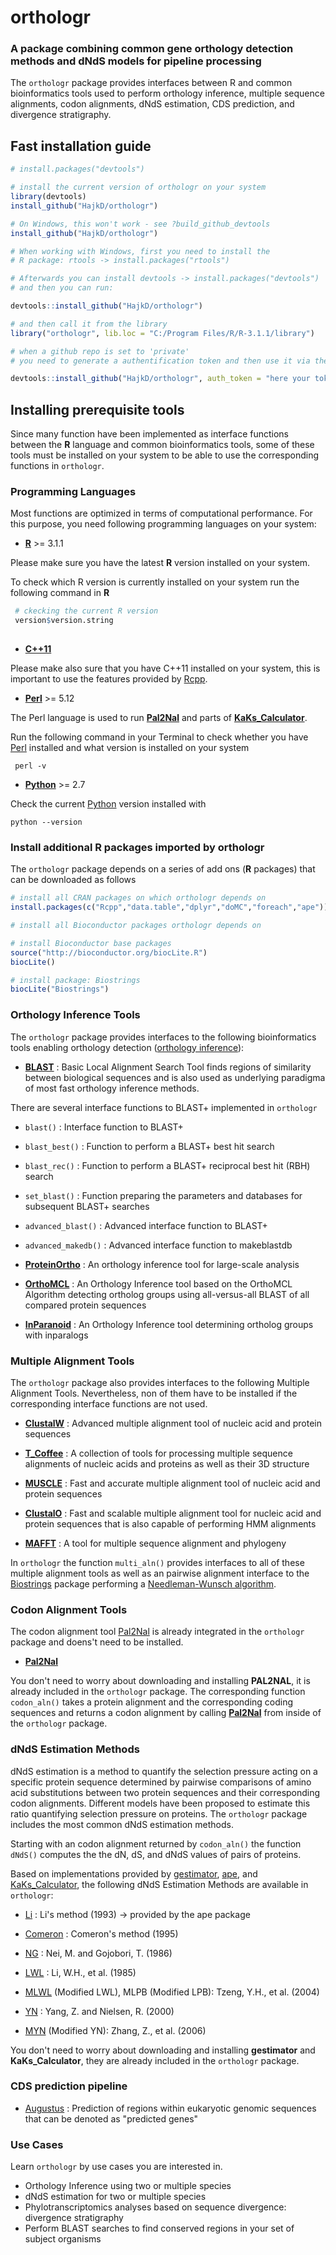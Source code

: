 orthologr
=========

### A package combining common gene orthology detection methods and dNdS models for pipeline processing 

The `orthologr` package provides interfaces between R and common bioinformatics tools
used to perform orthology inference, multiple sequence alignments, codon alignments, dNdS estimation,
CDS prediction, and divergence stratigraphy.

## Fast installation guide

```r
# install.packages("devtools")

# install the current version of orthologr on your system
library(devtools)
install_github("HajkD/orthologr")

# On Windows, this won't work - see ?build_github_devtools
install_github("HajkD/orthologr")

# When working with Windows, first you need to install the
# R package: rtools -> install.packages("rtools")

# Afterwards you can install devtools -> install.packages("devtools")
# and then you can run:

devtools::install_github("HajkD/orthologr")

# and then call it from the library
library("orthologr", lib.loc = "C:/Program Files/R/R-3.1.1/library")

# when a github repo is set to 'private'
# you need to generate a authentification token and then use it via the argument: 'auth_token'

devtools::install_github("HajkD/orthologr", auth_token = "here your token")

```

## Installing prerequisite tools

Since many function have been implemented as interface functions between
the __R__ language and common bioinformatics tools, some of these tools must
be installed on your system to be able to use the corresponding functions in `orthologr`.

### Programming Languages

Most functions are optimized in terms of computational performance.
For this purpose, you need following programming languages on your system:

 - [__R__](http://www.cran.r-project.org) >= 3.1.1
 
 Please make sure you have the latest __R__ version installed on your system.
 
 To check which R version is currently installed on your system run the following command in __R__
 
```r
 # ckecking the current R version
 version$version.string
 
```
 
 - [__C++11__](http://isocpp.org/about)
 
 Please make also sure that you have C++11 installed on your system,
 this is important to use the features provided by [Rcpp](http://cran.r-project.org/web/packages/Rcpp/index.html).
 
 - [__Perl__](https://www.perl.org) >= 5.12
 
 The Perl language is used to run [__Pal2Nal__](http://www.bork.embl.de/pal2nal/) and parts of
 [__KaKs_Calculator__](https://code.google.com/p/kaks-calculator/).
 
Run the following command in your Terminal to check whether you have [Perl](https://www.perl.org)
installed and what version is installed on your system
 
```shell
 perl -v
```
 
 - [__Python__](https://www.python.org) >= 2.7

Check the current [Python](https://www.python.org) version installed with

```shell
python --version

```



### Install additional R packages imported by orthologr

The `orthologr` package depends on a series of add ons (__R__ packages) that can
be downloaded as follows


```r
# install all CRAN packages on which orthologr depends on
install.packages(c("Rcpp","data.table","dplyr","doMC","foreach","ape"))

# install all Bioconductor packages orthologr depends on

# install Bioconductor base packages
source("http://bioconductor.org/biocLite.R")
biocLite()

# install package: Biostrings
biocLite("Biostrings")


```


### Orthology Inference Tools

The `orthologr` package provides interfaces to the following bioinformatics tools 
enabling orthology detection ([orthology inference](http://link.springer.com/protocol/10.1007%2F978-1-61779-582-4_9)):

 - [__BLAST__](http://blast.ncbi.nlm.nih.gov/Blast.cgi?PAGE_TYPE=BlastDocs&DOC_TYPE=Download]) : Basic Local Alignment Search Tool finds regions of similarity between biological sequences and is also used as underlying paradigma of most fast orthology inference methods.
 
 There are several interface functions to BLAST+ implemented in `orthologr`
 
 - `blast()` : Interface function to BLAST+
 - `blast_best()` : Function to perform a BLAST+ best hit search
 - `blast_rec()` : Function to perform a BLAST+ reciprocal best hit (RBH) search
 - `set_blast()` : Function preparing the parameters and databases for subsequent BLAST+ searches
 - `advanced_blast()` : Advanced interface function to BLAST+
 - `advanced_makedb()` : Advanced interface function to makeblastdb
 
 - [__ProteinOrtho__](https://www.bioinf.uni-leipzig.de/Software/proteinortho/) : An orthology inference tool for large-scale analysis
 
 - [__OrthoMCL__](http://www.orthomcl.org/orthomcl/) : An Orthology Inference tool based on the OrthoMCL Algorithm detecting ortholog groups using all-versus-all BLAST of all compared protein sequences
 
 - [__InParanoid__](http://inparanoid.sbc.su.se/cgi-bin/index.cgi) : An Orthology Inference tool determining ortholog groups with inparalogs

### Multiple Alignment Tools

The `orthologr` package also provides interfaces to the following Multiple Alignment Tools.
Nevertheless, non of them have to be installed if the corresponding interface functions
are not used.

 - [__ClustalW__](http://www.clustal.org/clustal2/) : Advanced multiple alignment tool of nucleic acid and protein sequences
 
 - [__T_Coffee__](http://www.tcoffee.org/Projects/tcoffee/) : A collection of tools for processing multiple sequence alignments
 of nucleic acids and proteins as well as their 3D structure
 
 - [__MUSCLE__](http://www.drive5.com/muscle/) : Fast and accurate multiple alignment tool of nucleic acid and protein sequences
 
 - [__ClustalO__](http://www.clustal.org/omega/) : Fast and scalable multiple alignment tool for nucleic acid and protein sequences that is also
 capable of performing HMM alignments
 
 - [__MAFFT__](http://mafft.cbrc.jp/alignment/software/) : A tool for multiple sequence alignment and phylogeny

In `orthologr` the function `multi_aln()` provides interfaces to all of these multiple alignment tools
as well as an pairwise alignment interface to the [Biostrings](http://www.bioconductor.org/packages/release/bioc/html/Biostrings.html) package performing a [Needleman-Wunsch algorithm](http://www.sciencedirect.com/science/article/pii/0022283670900574).


### Codon Alignment Tools

The codon alignment tool [Pal2Nal](http://www.bork.embl.de/pal2nal/) is already integrated in the `orthologr` package
and doens't need to be installed.

 - [__Pal2Nal__](http://www.bork.embl.de/pal2nal/)

You don't need to worry about downloading and installing __PAL2NAL__, it is already included in the `orthologr` package.
The corresponding function `codon_aln()` takes a protein alignment and the corresponding coding sequences and returns
a codon alignment by calling [__Pal2Nal__](http://www.bork.embl.de/pal2nal/) from inside of the `orthologr` package.

### dNdS Estimation Methods

dNdS estimation is a method to quantify the selection pressure acting on a specific protein sequence determined by pairwise comparisons of
amino acid substitutions between two protein sequences and their corresponding codon alignments.
Different models have been proposed to estimate this ratio quantifying selection pressure on proteins.
The `orthologr` package includes the most common dNdS estimation methods.

Starting with an codon alignment returned by `codon_aln()` the function `dNdS()` computes
the the dN, dS, and dNdS values of pairs of proteins.

Based on implementations provided by [gestimator](http://molpopgen.org/software/libsequence.html), [ape](http://www.cran.r-project.org/web/packages/ape/index.html), and [KaKs_Calculator](https://code.google.com/p/kaks-calculator/),
the following dNdS Estimation Methods are available in `orthologr`:

 - [Li](http://link.springer.com/article/10.1007/BF02407308#page-1) : Li's method (1993) -> provided by the ape package

 - [Comeron](http://link.springer.com/article/10.1007/BF00173196) : Comeron's method (1995)

 - [NG](http://mbe.oxfordjournals.org/content/3/5/418.short) : Nei, M. and Gojobori, T. (1986)

 - [LWL](http://mbe.oxfordjournals.org/content/2/2/150.short) : Li, W.H., et al. (1985)

 - [MLWL](http://mbe.oxfordjournals.org/content/21/12/2290.short) (Modified LWL), MLPB (Modified LPB): Tzeng, Y.H., et al. (2004)

 - [YN](http://mbe.oxfordjournals.org/content/17/1/32.short) : Yang, Z. and Nielsen, R. (2000)

 - [MYN](http://www.biomedcentral.com/1471-2148/6/44/) (Modified YN): Zhang, Z., et al. (2006)

You don't need to worry about downloading and installing __gestimator__ and __KaKs_Calculator__, they are already included in the `orthologr` package.



### CDS prediction pipeline


- [Augustus](http://bioinf.uni-greifswald.de/augustus/) : Prediction of regions within eukaryotic genomic sequences that can be denoted as "predicted genes"


### Use Cases

Learn `orthologr` by use cases you are interested in.

- Orthology Inference using two or multiple species
- dNdS estimation for two or multiple species
- Phylotranscriptomics analyses based on sequence divergence: divergence stratigraphy
- Perform BLAST searches to find conserved regions in your set of subject organisms




